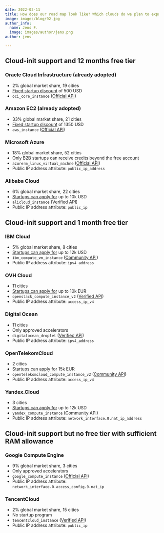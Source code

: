 ```yaml
---
date: 2022-02-11
title: How does our road map look like? Which clouds do we plan to expand to?
image: images/blog/02.jpg
author_info:
  name: Jens F.
  image: images/author/jens.png
author: jens

---
```

<!-- Solch eine Folie am Ende des Pitch Decks erzeugt Glaubwürdigkeit. Hier solltet ihr zeigen was ihr bis zum Status Quo alles erreicht und unternommen habt, um eure Idee zu validieren. Genauso interessant ist es auch zu wissen, was eure nächsten Schritte sind bzw. sein könnten. Solltet ihr bis dato schon Erfolge oder relevante Zahlen, wie Umsatz, Anzahl Kunden und/oder Nutzer, etc. generiert haben: platziert sie präsent auf dieser Folie. -->

## Cloud-init support and 12 months free tier

### Oracle Cloud Infrastructure (already adopted)

- 2% global market share, 19 cities
- [Fixed startup discount](https://www.oracle.com/de/startup/) of 500 USD
- `oci_core_instance` ([Official API](https://registry.terraform.io/providers/hashicorp/oci/latest/docs/resources/core_instance))

### Amazon EC2 (already adopted)

- 33% global market share, 21 cities
- [Fixed startup discount](https://aws.amazon.com/de/activate/founders/) of 1350 USD
- `aws_instance` ([Official API](https://registry.terraform.io/providers/hashicorp/aws/latest/docs/resources/instance))

### Microsoft Azure

- 18% global market share, 52 cities
- Only B2B startups can receive credits beyond the free account
- `azurerm_linux_virtual_machne` ([Official API](https://registry.terraform.io/providers/hashicorp/azurerm/latest/docs/resources/linux_virtual_machine))
- Public IP address attribute: `public_ip_address`

### Alibaba Cloud

- 6% global market share, 22 cities
- [Startups can apply for](https://www.alibabacloud.com/de/startup/join-us) up to 10k USD
- `alicloud_instance` ([Verified API](https://registry.terraform.io/providers/aliyun/alicloud/latest/docs/resources/instance))
- Public IP address attribute: `public_ip`

## Cloud-init support and 1 month free tier

### IBM Cloud

- 5% global market share, 8 cities
- [Startups can apply for](https://developer.ibm.com/startups/) up to 12k USD
- `ibm_compute_vm_instance` ([Community API](https://registry.terraform.io/providers/IBM-Cloud/ibm/latest/docs/resources/compute_vm_instance))
- Public IP address attribute: `ipv4_address`

### OVH Cloud

- 11 cities
- [Startups can apply for](https://startup.ovhcloud.com/en/starters/) up to 10k EUR
- `openstack_compute_instance_v2` ([Verified API](https://registry.terraform.io/providers/terraform-provider-openstack/openstack/latest/docs/resources/compute_instance_v2))
- Public IP address attribute: `access_ip_v4`

### Digital Ocean
- 11 cities
- Only approved accelerators
- `digitalocean_droplet` ([Verified API](https://registry.terraform.io/providers/digitalocean/digitalocean/latest/docs/resources/droplet))
- Public IP address attribute: `ipv4_address`

### OpenTelekomCloud

- 2 cities
- [Startups can apply for](https://telekomhilft.telekom.de/t5/TechBoost/ct-p/techboost) 15k EUR
- `opentelekomcloud_compute_instance_v2` ([Community API](https://registry.terraform.io/providers/opentelekomcloud/opentelekomcloud/latest/docs/resources/compute_instance_v2))
- Public IP address attribute: `access_ip_v4`

### Yandex.Cloud

- 3 cities
- [Startups can apply for](https://cloud.yandex.com/cloud-boost) up to 12k USD
- `yandex_compute_instance` ([Community API](https://registry.terraform.io/providers/yandex-cloud/yandex/latest/docs/resources/compute_instance))
- Public IP address attribute: `network_interface.0.nat_ip_address`

## Cloud-init support but no free tier with sufficient RAM allowance

### Google Compute Engine

- 9% global market share, 3 cities
- Only approved accelerators
- `google_compute_instance` ([Official API](https://registry.terraform.io/providers/hashicorp/google/latest/docs/resources/compute_instance))
- Public IP address attribute: `network_interface.0.access_config.0.nat_ip`

### TencentCloud

- 2% global market share, 15 cities
- No startup program
- `tencentcloud_instance` ([Verified API](https://registry.terraform.io/providers/tencentcloudstack/tencentcloud/latest/docs/resources/instance))
- Public IP address attribute: `public_ip`
